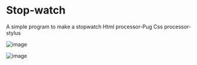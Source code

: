 # Stop-watch
A simple program to make a stopwatch
Html processor-Pug
Css processor-stylus

![image](https://github.com/Coder-5657/Stop-watch/assets/157788773/49e7671a-4337-41d5-b56c-70d83a2493c4)

![image](https://github.com/Coder-5657/Stop-watch/assets/157788773/e74cf974-26d3-45ad-8ced-5845d2162d78)


